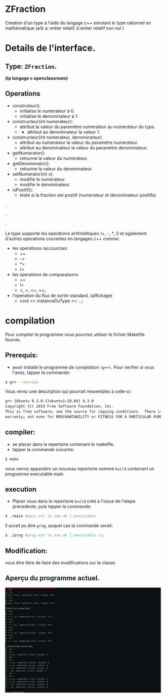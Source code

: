 # ZFraction
Creation d'un type à l'aide du langage c++ simulant le type rationnel en mathématique (a/b a: entier relatif, b:entier relatif non nul )

# Details de l'interface.
## Type: `ZFraction`. 
**(tp langage c openclassroom)**
## Operations
- construteur():
  - initialise le numerateur à 0.
  - initialise le denominateur à 1.
- constructeur(int numerateur):
  - attribut la valeur du paramètre numerateur au numerateur du type.
  - - attribut au denominateur la valeur 1.
- constructeur(int numerateur, denominateur)
  - attribut au numerateur la valeur du paramètre numerateur.
  - attribut au denominateur la valeur du paramètre denominateur.
- getNumerator():
  - retourne la valeur du numerateur.
- getDenominator():
  - retourne la valeur du denominateur.
- setNumerator(int v):
  - modifie le numerateur.
  - modifie le denominateur.
- isPositif():
  - teste si la fraction est positif (numerateur et denominateur positifs)

.

.

. 

Le type supporte les operations arithmétiques (+, -, *, /) et egalement d'autres operations courantes en langages c++ comme:
- les operations raccourcies:
  - +=
  - -=
  - *=
  - /=
- les operations de comparaisons:
  - ==
  - !=
  - <, >, <=, >=;
- l'operation du flux de sortie standard. (affichage)
  - cout << instanceDuType << ...;
  
# compilation
Pour compiler le programme vous pourriez utiliser le fichier Makefile fournie.
## Prerequis:
- avoir installé le programme de compilation `(g++)`. Pour verifier si vous l'avez, tapper la commande:
~~~bash
$ g++ --version
~~~
Vous verez une description qui pourrait ressemblez à celle-ci:
~~~bash
g++ (Ubuntu 9.3.0-17ubuntu1~20.04) 9.3.0
Copyright (C) 2019 Free Software Foundation, Inc.
This is free software; see the source for copying conditions.  There is NO
warranty; not even for MERCHANTABILITY or FITNESS FOR A PARTICULAR PURPOSE.
~~~

## compiler:
- se placer dans le repertoire contenant le makefile.
- tapper la commande suivante:
~~~bash
$ make
~~~
vous verrez apparaitre un nouveau repertoire nommé `build` contenant un programme executable main.

## execution
- Placer vous dans le repertoire `build` créé à l'issue de l'etape precedente, puis tapper la commande:
~~~bash
$ ./main #main est le nom de l'executable
~~~
Il aurait pu âtre `prog`, auquel cas la commande serait:
~~~bash
$ ./prog #prog est le nom de l'executable ici
~~~

## Modification:
vous être libre de faire des modifications sur la classe.

## Aperçu du programme actuel.
<img src="assets/../../assets/image.png" />